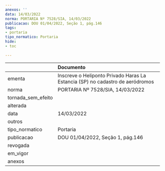 ```yaml
---
anexos: ''
data: 14/03/2022
norma: PORTARIA Nº 7528/SIA, 14/03/2022
publicacao: DOU 01/04/2022, Seção 1, pág.146
tags:
- portaria
tipo_normatico: Portaria
hide: 
- toc 
 
---
```


|                    | Documento                                                                     |
|:-------------------|:------------------------------------------------------------------------------|
| ementa             | Inscreve o Heliponto Privado Haras La Estancia (SP) no cadastro de aeródromos |
| norma              | PORTARIA Nº 7528/SIA, 14/03/2022                                              |
| tornada_sem_efeito |                                                                               |
| alterada           |                                                                               |
| data               | 14/03/2022                                                                    |
| outros             |                                                                               |
| tipo_normatico     | Portaria                                                                      |
| publicacao         | DOU 01/04/2022, Seção 1, pág.146                                              |
| revogada           |                                                                               |
| em_vigor           |                                                                               |
| anexos             |                                                                               |